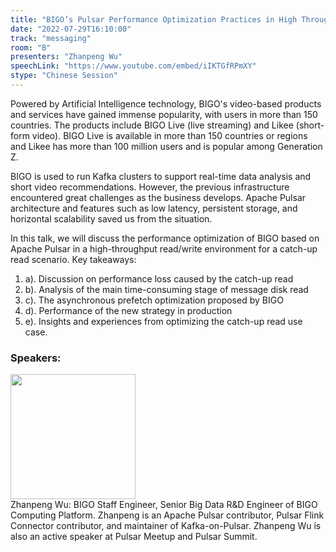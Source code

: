 ```yaml
---
title: "BIGO’s Pulsar Performance Optimization Practices in High Throughput Catch-up Read Scenarios"
date: "2022-07-29T16:10:00"
track: "messaging"
room: "B"
presenters: "Zhanpeng Wu"
speechLink: "https://www.youtube.com/embed/iIKTGfRPmXY"
stype: "Chinese Session"
---
```

Powered by Artificial Intelligence technology, BIGO's video-based products and services have gained immense popularity, with users in more than 150 countries. The products include BIGO Live (live streaming) and Likee (short-form video). BIGO Live is available in more than 150 countries or regions and Likee has more than 100 million users and is popular among Generation Z. 

BIGO is used to run Kafka clusters to support real-time data analysis and short video recommendations. However, the previous infrastructure encountered great challenges as the business develops. Apache Pulsar architecture and features such as low latency, persistent storage, and horizontal scalability saved us from the situation.

In this talk, we will discuss the performance optimization of BIGO based on Apache Pulsar in a high-throughput read/write environment for a catch-up read scenario. Key takeaways: 
1. a). Discussion on performance loss caused by the catch-up read
2. b). Analysis of the main time-consuming stage of message disk read
3. c). The asynchronous prefetch optimization proposed by BIGO
4. d). Performance of the new strategy in production
5. e). Insights and experiences from optimizing the catch-up read use case.
 ### Speakers: 
 <img src="images/speaker/1133.png" width="200" /><br>Zhanpeng Wu: BIGO Staff Engineer, Senior Big Data R&D Engineer of BIGO Computing Platform. Zhanpeng is an Apache Pulsar contributor, Pulsar Flink Connector contributor, and maintainer of Kafka-on-Pulsar. Zhanpeng Wu is also an active speaker at Pulsar Meetup and Pulsar Summit.

 